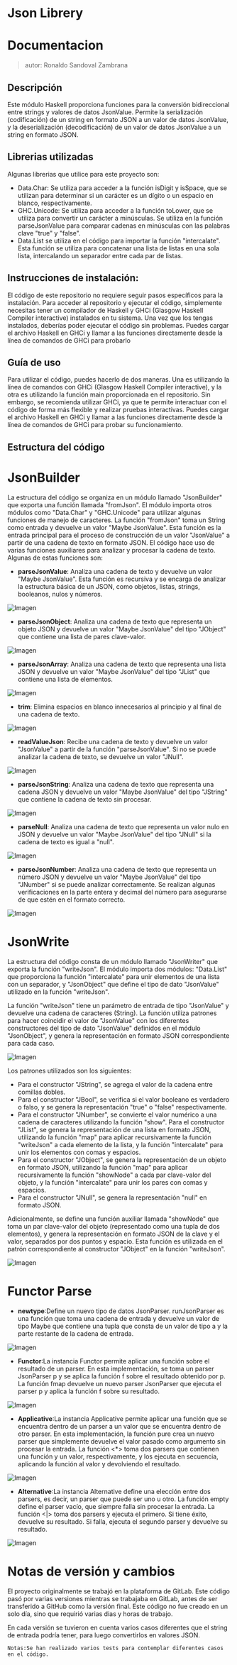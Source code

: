 # Json Librery
# Documentacion 
> autor: Ronaldo Sandoval Zambrana
## Descripción
Este módulo Haskell proporciona funciones para la conversión bidireccional entre strings y valores de datos JsonValue. Permite la serialización (codificación) de un string en formato JSON a un valor de datos JsonValue, y la deserialización (decodificación) de un valor de datos JsonValue a un string en formato JSON.
## Librerias utilizadas 
Algunas librerias que utilice para este proyecto son:
- Data.Char: Se utiliza para acceder a la función isDigit y isSpace, que se utilizan para determinar si un carácter es un dígito o un espacio en blanco, respectivamente.
- GHC.Unicode: Se utiliza para acceder a la función toLower, que se utiliza para convertir un carácter a minúsculas. Se utiliza en la función parseJsonValue para comparar cadenas en minúsculas con las palabras clave "true" y "false".
- Data.List se utiliza en el código para importar la función "intercalate". Esta función se utiliza para concatenar una lista de listas en una sola lista, intercalando un separador entre cada par de listas.
## Instrucciones de instalación:
El código de este repositorio no requiere seguir pasos específicos para la instalación. Para acceder al repositorio y ejecutar el código, simplemente necesitas tener un compilador de Haskell y GHCi (Glasgow Haskell Compiler interactive) instalados en tu sistema. Una vez que los tengas instalados, deberías poder ejecutar el código sin problemas. Puedes cargar el archivo Haskell en GHCi y llamar a las funciones directamente desde la línea de comandos de GHCi para probarlo
## Guía de uso
Para utilizar el código, puedes hacerlo de dos maneras. Una es utilizando la línea de comandos con GHCi (Glasgow Haskell Compiler interactive), y la otra es utilizando la función main proporcionada en el repositorio. Sin embargo, se recomienda utilizar GHCi, ya que te permite interactuar con el código de forma más flexible y realizar pruebas interactivas. Puedes cargar el archivo Haskell en GHCi y llamar a las funciones directamente desde la línea de comandos de GHCi para probar su funcionamiento.
## Estructura del código
# JsonBuilder
La estructura del código se organiza en un módulo llamado "JsonBuilder" que exporta una función llamada "fromJson". El módulo importa otros módulos como "Data.Char" y "GHC.Unicode" para utilizar algunas funciones de manejo de caracteres.
La función "fromJson" toma un String como entrada y devuelve un valor "Maybe JsonValue". Esta función es la entrada principal para el proceso de construcción de un valor "JsonValue" a partir de una cadena de texto en formato JSON.
El código hace uso de varias funciones auxiliares para analizar y procesar la cadena de texto. Algunas de estas funciones son:
- **parseJsonValue**: Analiza una cadena de texto y devuelve un valor "Maybe JsonValue". Esta función es recursiva y se encarga de analizar la estructura básica de un JSON, como objetos, listas, strings, booleanos, nulos y números.

![Imagen](/JsonLibrery/Image/parseJsonValue.PNG)

- **parseJsonObject**: Analiza una cadena de texto que representa un objeto JSON y devuelve un valor "Maybe JsonValue" del tipo "JObject" que contiene una lista de pares clave-valor.

![Imagen](/JsonLibrery/Image/parseJsonObject.PNG)

- **parseJsonArray**: Analiza una cadena de texto que representa una lista JSON y devuelve un valor "Maybe JsonValue" del tipo "JList" que contiene una lista de elementos.

![Imagen](/JsonLibrery/Image/parseJsonArray.PNG)

- **trim**: Elimina espacios en blanco innecesarios al principio y al final de una cadena de texto.

![Imagen](/JsonLibrery/Image/trim.PNG)

- **readValueJson**: Recibe una cadena de texto y devuelve un valor "JsonValue" a partir de la función "parseJsonValue". Si no se puede analizar la cadena de texto, se devuelve un valor "JNull".

![Imagen](/JsonLibrery/Image/readValueJson.PNG)

- **parseJsonString**: Analiza una cadena de texto que representa una cadena JSON y devuelve un valor "Maybe JsonValue" del tipo "JString" que contiene la cadena de texto sin procesar.

![Imagen](/JsonLibrery/Image/parseJsonString.PNG)

- **parseNull**: Analiza una cadena de texto que representa un valor nulo en JSON y devuelve un valor "Maybe JsonValue" del tipo "JNull" si la cadena de texto es igual a "null".

![Imagen](/JsonLibrery/Image/parseNull.PNG)

- **parseJsonNumber**: Analiza una cadena de texto que representa un número JSON y devuelve un valor "Maybe JsonValue" del tipo "JNumber" si se puede analizar correctamente. Se realizan algunas verificaciones en la parte entera y decimal del número para asegurarse de que estén en el formato correcto.

![Imagen](/JsonLibrery/Image/parseJsonNumber.PNG)

# JsonWrite

La estructura del código consta de un módulo llamado "JsonWriter" que exporta la función "writeJson". El módulo importa dos módulos: "Data.List" que proporciona la función "intercalate" para unir elementos de una lista con un separador, y "JsonObject" que define el tipo de dato "JsonValue" utilizado en la función "writeJson".

La función "writeJson" tiene un parámetro de entrada de tipo "JsonValue" y devuelve una cadena de caracteres (String). La función utiliza patrones para hacer coincidir el valor de "JsonValue" con los diferentes constructores del tipo de dato "JsonValue" definidos en el módulo "JsonObject", y genera la representación en formato JSON correspondiente para cada caso.

![Imagen](/JsonLibrery/Image/whiteJson.PNG)

Los patrones utilizados son los siguientes:

- Para el constructor "JString", se agrega el valor de la cadena entre comillas dobles.
- Para el constructor "JBool", se verifica si el valor booleano es verdadero o falso, y se genera la representación "true" o "false" respectivamente.
- Para el constructor "JNumber", se convierte el valor numérico a una cadena de caracteres utilizando la función "show".
Para el constructor "JList", se genera la representación de una lista en formato JSON, utilizando la función "map" para aplicar recursivamente la función "writeJson" a cada elemento de la lista, y la función "intercalate" para unir los elementos con comas y espacios.
- Para el constructor "JObject", se genera la representación de un objeto en formato JSON, utilizando la función "map" para aplicar recursivamente la función "showNode" a cada par clave-valor del objeto, y la función "intercalate" para unir los pares con comas y espacios.
- Para el constructor "JNull", se genera la representación "null" en formato JSON.

Adicionalmente, se define una función auxiliar llamada "showNode" que toma un par clave-valor del objeto (representado como una tupla de dos elementos), y genera la representación en formato JSON de la clave y el valor, separados por dos puntos y espacio. Esta función es utilizada en el patrón correspondiente al constructor "JObject" en la función "writeJson".

![Imagen](/JsonLibrery/Image/showNode.PNG)

# Functor Parse

- **newtype**:Define un nuevo tipo de datos JsonParser. runJsonParser es una función que toma una cadena de entrada y devuelve un valor de tipo Maybe que contiene una tupla que consta de un valor de tipo a y la parte restante de la cadena de entrada.

![Imagen](/JsonLibrery/Image/newType.PNG)

- **Functor**:La instancia Functor permite aplicar una función sobre el resultado de un parser. En esta implementación, se toma un parser JsonParser p y se aplica la función f sobre el resultado obtenido por p. La función fmap devuelve un nuevo parser JsonParser que ejecuta el parser p y aplica la función f sobre su resultado.

![Imagen](/JsonLibrery/Image/functor.PNG)

- **Applicative**:La instancia Applicative permite aplicar una función que se encuentra dentro de un parser a un valor que se encuentra dentro de otro parser. En esta implementación, la función pure crea un nuevo parser que simplemente devuelve el valor pasado como argumento sin procesar la entrada. La función <*> toma dos parsers que contienen una función y un valor, respectivamente, y los ejecuta en secuencia, aplicando la función al valor y devolviendo el resultado.

![Imagen](/JsonLibrery/Image/applicative.PNG)

- **Alternative**:La instancia Alternative define una elección entre dos parsers, es decir, un parser que puede ser uno u otro. La función empty define el parser vacío, que siempre falla sin procesar la entrada. La función <|> toma dos parsers y ejecuta el primero. Si tiene éxito, devuelve su resultado. Si falla, ejecuta el segundo parser y devuelve su resultado.

![Imagen](/JsonLibrery/Image/alternative.PNG)


# Notas de versión y cambios
El proyecto originalmente se trabajó en la plataforma de GitLab. Este código pasó por varias versiones mientras se trabajaba en GitLab, antes de ser transferido a GitHub como la versión final. Este código no fue creado en un solo día, sino que requirió varias dias y horas de trabajo.

En cada versión se tuvieron en cuenta varios casos diferentes que el string de entrada podría tener, para luego convertirlos en valores JSON.

``` 
Notas:Se han realizado varios tests para contemplar diferentes casos en el código.
```